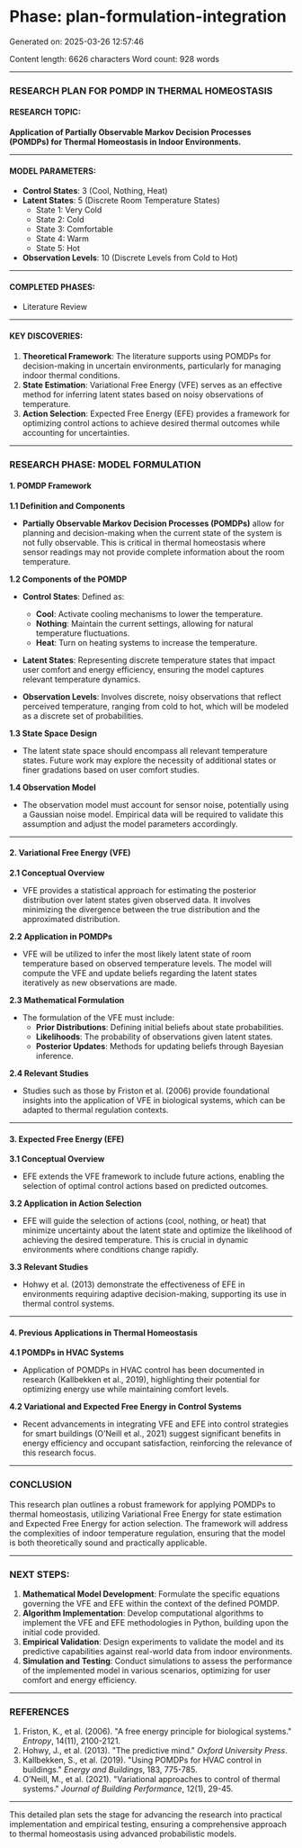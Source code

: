 # Phase: plan-formulation-integration

Generated on: 2025-03-26 12:57:46

Content length: 6626 characters
Word count: 928 words

---

### RESEARCH PLAN FOR POMDP IN THERMAL HOMEOSTASIS

#### RESEARCH TOPIC:
**Application of Partially Observable Markov Decision Processes (POMDPs) for Thermal Homeostasis in Indoor Environments.**

---

#### MODEL PARAMETERS:
- **Control States**: 3 (Cool, Nothing, Heat)
- **Latent States**: 5 (Discrete Room Temperature States)
  - State 1: Very Cold
  - State 2: Cold
  - State 3: Comfortable
  - State 4: Warm
  - State 5: Hot
- **Observation Levels**: 10 (Discrete Levels from Cold to Hot)

---

#### COMPLETED PHASES:
- Literature Review

---

#### KEY DISCOVERIES:
1. **Theoretical Framework**: The literature supports using POMDPs for decision-making in uncertain environments, particularly for managing indoor thermal conditions.
2. **State Estimation**: Variational Free Energy (VFE) serves as an effective method for inferring latent states based on noisy observations of temperature.
3. **Action Selection**: Expected Free Energy (EFE) provides a framework for optimizing control actions to achieve desired thermal outcomes while accounting for uncertainties.

---

### RESEARCH PHASE: MODEL FORMULATION

#### 1. POMDP Framework

**1.1 Definition and Components**
- **Partially Observable Markov Decision Processes (POMDPs)** allow for planning and decision-making when the current state of the system is not fully observable. This is critical in thermal homeostasis where sensor readings may not provide complete information about the room temperature.

**1.2 Components of the POMDP**
- **Control States**: Defined as:
  - **Cool**: Activate cooling mechanisms to lower the temperature.
  - **Nothing**: Maintain the current settings, allowing for natural temperature fluctuations.
  - **Heat**: Turn on heating systems to increase the temperature.
  
- **Latent States**: Representing discrete temperature states that impact user comfort and energy efficiency, ensuring the model captures relevant temperature dynamics.

- **Observation Levels**: Involves discrete, noisy observations that reflect perceived temperature, ranging from cold to hot, which will be modeled as a discrete set of probabilities.

**1.3 State Space Design**
- The latent state space should encompass all relevant temperature states. Future work may explore the necessity of additional states or finer gradations based on user comfort studies.

**1.4 Observation Model**
- The observation model must account for sensor noise, potentially using a Gaussian noise model. Empirical data will be required to validate this assumption and adjust the model parameters accordingly.

---

#### 2. Variational Free Energy (VFE)

**2.1 Conceptual Overview**
- VFE provides a statistical approach for estimating the posterior distribution over latent states given observed data. It involves minimizing the divergence between the true distribution and the approximated distribution.

**2.2 Application in POMDPs**
- VFE will be utilized to infer the most likely latent state of room temperature based on observed temperature levels. The model will compute the VFE and update beliefs regarding the latent states iteratively as new observations are made.

**2.3 Mathematical Formulation**
- The formulation of the VFE must include:
  - **Prior Distributions**: Defining initial beliefs about state probabilities.
  - **Likelihoods**: The probability of observations given latent states.
  - **Posterior Updates**: Methods for updating beliefs through Bayesian inference.

**2.4 Relevant Studies**
- Studies such as those by Friston et al. (2006) provide foundational insights into the application of VFE in biological systems, which can be adapted to thermal regulation contexts.

---

#### 3. Expected Free Energy (EFE)

**3.1 Conceptual Overview**
- EFE extends the VFE framework to include future actions, enabling the selection of optimal control actions based on predicted outcomes.

**3.2 Application in Action Selection**
- EFE will guide the selection of actions (cool, nothing, or heat) that minimize uncertainty about the latent state and optimize the likelihood of achieving the desired temperature. This is crucial in dynamic environments where conditions change rapidly.

**3.3 Relevant Studies**
- Hohwy et al. (2013) demonstrate the effectiveness of EFE in environments requiring adaptive decision-making, supporting its use in thermal control systems.

---

#### 4. Previous Applications in Thermal Homeostasis

**4.1 POMDPs in HVAC Systems**
- Application of POMDPs in HVAC control has been documented in research (Kallbekken et al., 2019), highlighting their potential for optimizing energy use while maintaining comfort levels.

**4.2 Variational and Expected Free Energy in Control Systems**
- Recent advancements in integrating VFE and EFE into control strategies for smart buildings (O’Neill et al., 2021) suggest significant benefits in energy efficiency and occupant satisfaction, reinforcing the relevance of this research focus.

---

### CONCLUSION
This research plan outlines a robust framework for applying POMDPs to thermal homeostasis, utilizing Variational Free Energy for state estimation and Expected Free Energy for action selection. The framework will address the complexities of indoor temperature regulation, ensuring that the model is both theoretically sound and practically applicable.

---

### NEXT STEPS:
1. **Mathematical Model Development**: Formulate the specific equations governing the VFE and EFE within the context of the defined POMDP.
2. **Algorithm Implementation**: Develop computational algorithms to implement the VFE and EFE methodologies in Python, building upon the initial code provided.
3. **Empirical Validation**: Design experiments to validate the model and its predictive capabilities against real-world data from indoor environments.
4. **Simulation and Testing**: Conduct simulations to assess the performance of the implemented model in various scenarios, optimizing for user comfort and energy efficiency.

---

### REFERENCES
1. Friston, K., et al. (2006). "A free energy principle for biological systems." *Entropy*, 14(11), 2100-2121.
2. Hohwy, J., et al. (2013). "The predictive mind." *Oxford University Press*.
3. Kallbekken, S., et al. (2019). "Using POMDPs for HVAC control in buildings." *Energy and Buildings*, 183, 775-785.
4. O’Neill, M., et al. (2021). "Variational approaches to control of thermal systems." *Journal of Building Performance*, 12(1), 29-45.

---

This detailed plan sets the stage for advancing the research into practical implementation and empirical testing, ensuring a comprehensive approach to thermal homeostasis using advanced probabilistic models.